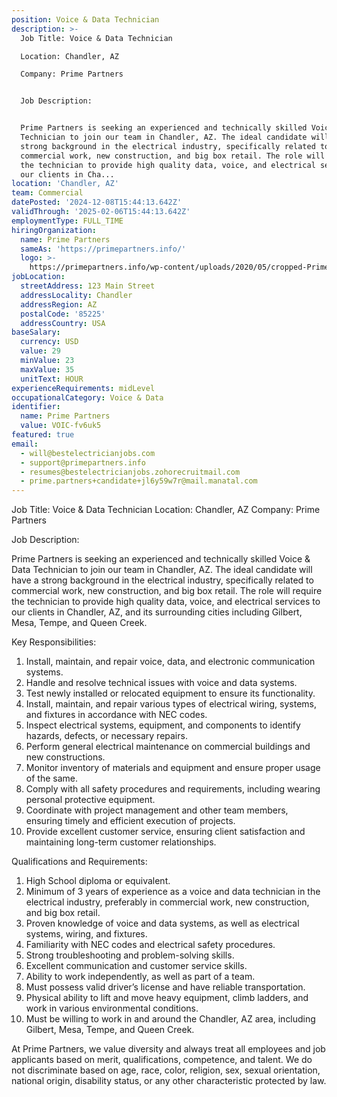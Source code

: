 ```yaml
---
position: Voice & Data Technician
description: >-
  Job Title: Voice & Data Technician

  Location: Chandler, AZ

  Company: Prime Partners


  Job Description:


  Prime Partners is seeking an experienced and technically skilled Voice & Data
  Technician to join our team in Chandler, AZ. The ideal candidate will have a
  strong background in the electrical industry, specifically related to
  commercial work, new construction, and big box retail. The role will require
  the technician to provide high quality data, voice, and electrical services to
  our clients in Cha...
location: 'Chandler, AZ'
team: Commercial
datePosted: '2024-12-08T15:44:13.642Z'
validThrough: '2025-02-06T15:44:13.642Z'
employmentType: FULL_TIME
hiringOrganization:
  name: Prime Partners
  sameAs: 'https://primepartners.info/'
  logo: >-
    https://primepartners.info/wp-content/uploads/2020/05/cropped-Prime-Partners-Logo-NO-BG-1-1.png
jobLocation:
  streetAddress: 123 Main Street
  addressLocality: Chandler
  addressRegion: AZ
  postalCode: '85225'
  addressCountry: USA
baseSalary:
  currency: USD
  value: 29
  minValue: 23
  maxValue: 35
  unitText: HOUR
experienceRequirements: midLevel
occupationalCategory: Voice & Data
identifier:
  name: Prime Partners
  value: VOIC-fv6uk5
featured: true
email:
  - will@bestelectricianjobs.com
  - support@primepartners.info
  - resumes@bestelectricianjobs.zohorecruitmail.com
  - prime.partners+candidate+jl6y59w7r@mail.manatal.com
---
```




Job Title: Voice & Data Technician
Location: Chandler, AZ
Company: Prime Partners

Job Description:

Prime Partners is seeking an experienced and technically skilled Voice & Data Technician to join our team in Chandler, AZ. The ideal candidate will have a strong background in the electrical industry, specifically related to commercial work, new construction, and big box retail. The role will require the technician to provide high quality data, voice, and electrical services to our clients in Chandler, AZ, and its surrounding cities including Gilbert, Mesa, Tempe, and Queen Creek.

Key Responsibilities:

1. Install, maintain, and repair voice, data, and electronic communication systems.
2. Handle and resolve technical issues with voice and data systems.
3. Test newly installed or relocated equipment to ensure its functionality.
4. Install, maintain, and repair various types of electrical wiring, systems, and fixtures in accordance with NEC codes.
5. Inspect electrical systems, equipment, and components to identify hazards, defects, or necessary repairs.
6. Perform general electrical maintenance on commercial buildings and new constructions.
7. Monitor inventory of materials and equipment and ensure proper usage of the same.
8. Comply with all safety procedures and requirements, including wearing personal protective equipment.
9. Coordinate with project management and other team members, ensuring timely and efficient execution of projects.
10. Provide excellent customer service, ensuring client satisfaction and maintaining long-term customer relationships.

Qualifications and Requirements:

1. High School diploma or equivalent.
2. Minimum of 3 years of experience as a voice and data technician in the electrical industry, preferably in commercial work, new construction, and big box retail.
3. Proven knowledge of voice and data systems, as well as electrical systems, wiring, and fixtures.
4. Familiarity with NEC codes and electrical safety procedures.
5. Strong troubleshooting and problem-solving skills.
6. Excellent communication and customer service skills.
7. Ability to work independently, as well as part of a team.
8. Must possess valid driver’s license and have reliable transportation.
9. Physical ability to lift and move heavy equipment, climb ladders, and work in various environmental conditions.
10. Must be willing to work in and around the Chandler, AZ area, including Gilbert, Mesa, Tempe, and Queen Creek.

At Prime Partners, we value diversity and always treat all employees and job applicants based on merit, qualifications, competence, and talent. We do not discriminate based on age, race, color, religion, sex, sexual orientation, national origin, disability status, or any other characteristic protected by law.